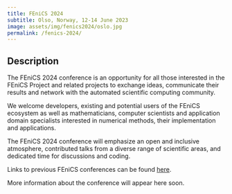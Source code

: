 ```yaml
---
title: FEniCS 2024
subtitle: Olso, Norway, 12-14 June 2023
image: assets/img/fenics2024/oslo.jpg
permalink: /fenics-2024/
---
```


## Description

The FEniCS 2024 conference is an opportunity for all those interested in
the FEniCS Project and related projects to exchange ideas, communicate
their results and network with the automated scientific computing
community.

We welcome developers, existing and potential users of the
FEniCS ecosystem as well as mathematicians, computer scientists and
application domain specialists interested in numerical methods, their
implementation and applications.

The FEniCS 2024 conference will emphasize an open and inclusive
atmosphere, contributed talks from a diverse range of scientific areas,
and dedicated time for discussions and coding.

Links to previous FEniCS conferences can be found [here](index.md).


More information about the conference will appear here soon.

